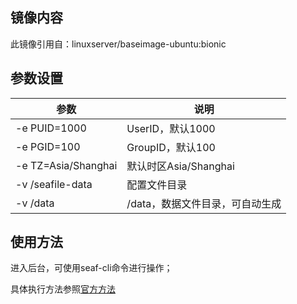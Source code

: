 ﻿

## 镜像内容

此镜像引用自：linuxserver/baseimage-ubuntu:bionic

## 参数设置

| 参数                | 说明                            |
| ------------------- | ------------------------------- |
| -e PUID=1000        | UserID，默认1000                |
| -e PGID=100         | GroupID，默认100                |
| -e TZ=Asia/Shanghai | 默认时区Asia/Shanghai           |
| -v /seafile-data    | 配置文件目录                    |
| -v /data            | /data，数据文件目录，可自动生成 |

## 使用方法

进入后台，可使用seaf-cli命令进行操作；

具体执行方法参照[官方方法](https://help.seafile.com/syncing_client/linux-cli/)